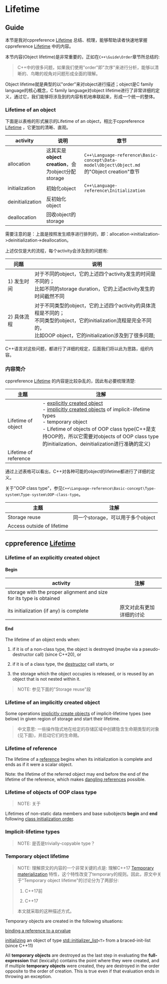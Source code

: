 # Lifetime

## Guide

本节是我对cppreference [Lifetime](https://en.cppreference.com/w/cpp/language/lifetime) 总结、梳理，能够帮助读者快速地掌握cppreference [Lifetime](https://en.cppreference.com/w/cpp/language/lifetime) 中的内容。

本节内容(Object lifetime)是非常重要的，正如在`C++\Guide\Order`章节所总结的:

> C++中的很多问题，如果我们使用"order"即"次序"来进行分析，能够以清晰的、鸟瞰的视角对问题形成全面的理解。

Object lifetime就是典型的以"order"来对object进行描述；object是C family language的核心概念，C family language对object lifetime进行了非常详细的定义，通过它，我们能够将涉及到的内容有机地串联起来，形成一个统一的整体。

### Lifetime of an object

下面是以表格的形式展示的Lifetime of an object，相比于cppreference [Lifetime](https://en.cppreference.com/w/cpp/language/lifetime) ，它更加的清晰、直观。

| activity         | 说明                                               | 章节                                                         |
| ---------------- | -------------------------------------------------- | ------------------------------------------------------------ |
| allocation       | 这其实是**object creation**，会为object分配storage | `C++\Language-reference\Basic-concept\Data-model\Object\Object.md`的"Object creation"章节 |
| initialization   | 初始化object                                       | `C++\Language-reference\Initialization`                      |
| deinitialization | 反初始化object                                     |                                                              |
| deallocation     | 回收object的storage                                |                                                              |

需要注意的是：上面是按照发生顺序进行排列的，即：allocation->initialization->deinitialization->deallocation。

上述仅仅是大的流程，每个activity会涉及到的问题有: 

| 问题        | 说明                                                         |
| ----------- | ------------------------------------------------------------ |
| 1) 发生时间 | 对于不同的object，它的上述四个activity发生的时间是不同的；<br>比如不同的storage duration，它的上述activity发生的时间截然不同 |
| 2) 具体流程 | 对于不同类型的object，它的上述四个activity的具体流程是不同的；<br>不同类型的object，它的initialization流程是完全不同的，<br>比如OOP object，它的initialization涉及到了很多问题; |

C++语言对这些问题，都进行了详细的规定，后面我们将以此为思路，组织内容。

### 内容简介

cppreference [Lifetime](https://en.cppreference.com/w/cpp/language/lifetime) 的内容是比较杂乱的，因此有必要梳理清楚: 

| 主题                  | 注解                                                         |
| --------------------- | ------------------------------------------------------------ |
| Lifetime of object    | - [explicitly created object](https://en.cppreference.com/w/cpp/language/object#Object_creation) <br>- [implicitly created objects](https://en.cppreference.com/w/cpp/language/object#Object_creation) of implicit-lifetime types <br>- temporary object <br>- Lifetime of objects of OOP class type(C++是支持OOP的，所以它需要对objects of OOP class type的initialization、deinitialization进行准确的定义) |
| Lifetime of reference |                                                              |

通过上述表格可以看出，C++对各种可能的object的lifetime都进行了详细的定义。

关于"OOP class type"，参见`C++\Language-reference\Basic-concept\Type-system\Type-system\OOP-class-type`。

| 主题                       | 注解                              |
| -------------------------- | --------------------------------- |
| Storage reuse              | 同一个storage，可以用于多个object |
| Access outside of lifetime |                                   |



## cppreference [Lifetime](https://en.cppreference.com/w/cpp/language/lifetime)



### Lifetime of an explicitly created object

#### Begin

| activity                                                     | 注解                     |
| ------------------------------------------------------------ | ------------------------ |
| storage with the proper alignment and size for its type is obtained |                          |
| its initialization (if any) is complete                      | 原文对此有更加详细的讨论 |



#### End

The lifetime of an object ends when:

1) if it is of a non-class type, the object is destroyed (maybe via a pseudo-destructor call) (since C++20), or

2) if it is of a class type, the [destructor](https://en.cppreference.com/w/cpp/language/destructor) call starts, or

3) the storage which the object occupies is released, or is reused by an object that is not nested within it.

> NOTE: 参见下面的"Storage reuse"段

### Lifetime of an implicitly created object

Some operations [implicitly create objects](https://en.cppreference.com/w/cpp/language/object#Object_creation) of implicit-lifetime types (see below) in given region of storage and start their lifetime.

> 中文意思: 一些操作隐式地在给定的存储区域中创建隐含生命期类型的对象(见下面)，并启动它们的生命期。

### Lifetime of reference

The lifetime of a [reference](https://en.cppreference.com/w/cpp/language/reference) begins when its initialization is complete and ends as if it were a scalar object.

Note: the lifetime of the referred object may end before the end of the lifetime of the reference, which makes [dangling references](https://en.cppreference.com/w/cpp/language/reference#Dangling_references) possible.



### Lifetime of objects of OOP class type

> NOTE: 关于

Lifetimes of non-static data members and base subobjects **begin** and **end** following [class initialization order](https://en.cppreference.com/w/cpp/language/initializer_list#Initialization_order).



### Implicit-lifetime types

> NOTE: 是否是trivially-copyable type？



### Temporary object lifetime

> NOTE: 理解原文的内容的一个非常关键的点是: 理解C++17 [Temporary materialization](https://en.cppreference.com/w/cpp/language/implicit_conversion#Temporary_materialization) 特性，这个特性改变了temporary的规则。因此，原文中关于"Temporary object lifetime"的讨论分为了两部分:
>
> 1) C++17前
>
> 2) C++17
>
> 本文就采取的这种描述方式。

Temporary objects are created in the following situations:

[binding a reference to a prvalue](https://en.cppreference.com/w/cpp/language/reference_initialization)

[initializing](https://en.cppreference.com/w/cpp/language/list_initialization) an object of type [std::initializer_list](http://en.cppreference.com/w/cpp/utility/initializer_list)`<T>` from a braced-init-list (since C++11)





All **temporary objects** are destroyed as the last step in evaluating the **full-expression** that (lexically) contains the point where they were created, and if multiple **temporary objects** were created, they are destroyed in the order opposite to the order of creation. This is true even if that evaluation ends in throwing an exception.

